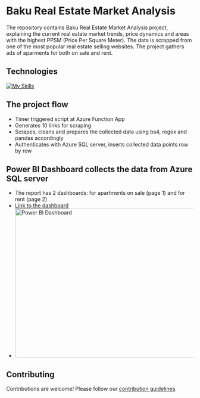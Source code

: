 # Baku Real Estate Market Analysis

The repository contains Baku Real Estate Market Analysis project, explaining the current real estate market trends, price dynamics and areas with the highest PPSM (Price Per Square Meter). The data is scrapped from one of the most popular real estate selling websites.
The project gathers ads of aparments for both on sale and rent.

## Technologies
[![My Skills](https://skillicons.dev/icons?i=python,azure,mysql,vscode,git)](https://skillicons.dev)


## The project flow
* Timer triggered script at  Azure Function App
* Generates 10 links for scraping
* Scrapes, cleans and prepares the collected data using bs4, regex and pandas accordingly
* Authenticates with Azure SQL server, inserts collected data points row by row

## Power BI Dashboard collects the data from Azure SQL server
* The report has 2 dashboards: for apartments on sale (page 1) and for rent (page 2)
* [Link to the dashboard](https://app.powerbi.com/view?r=eyJrIjoiNTc5MjJiNmUtZWJmMC00NTNmLTgyZmQtMjNkNTkxYzU3MzM3IiwidCI6Ijg2NzI4NzZhLWMwNWYtNDVhMC1iN2Y5LTgxMjRiN2JjZjU0YSIsImMiOjl9)
* <img src="https://i.postimg.cc/bv5vvjJy/PBI.png" width="700" height="400" alt="Power BI Dashboard">

## Contributing
Contributions are welcome! Please follow our [contribution guidelines](CONTRIBUTING.md).
